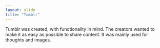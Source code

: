 ```yaml
---
layout: slide
title: "Tumblr"
---
```


Tumblr was created, with functionality in mind. The creators wanted to make it as easy as possible to share content. It was mainly used for thoughts and images. 
